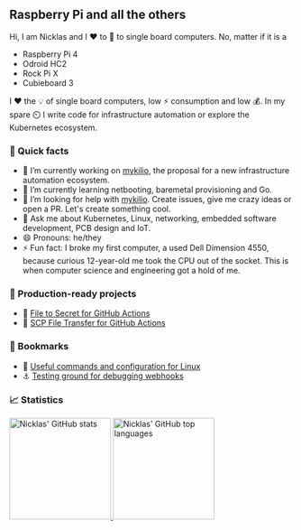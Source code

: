 ## Raspberry Pi and all the others

Hi, I am Nicklas and I ❤️ to 🚀 to single board computers. No, matter if it is a 

- Raspberry Pi 4
- Odroid HC2
- Rock Pi X
- Cubieboard 3

I ❤️ the 💡 of single board computers, low ⚡ consumption and low 💰. In my spare ⏲️ I write code for infrastructure automation or explore the Kubernetes ecosystem.

### 🚩 Quick facts

- 🔭 I’m currently working on [mykilio][mykilio], the proposal for a new infrastructure automation ecosystem.
- 🌱 I’m currently learning netbooting, baremetal provisioning and Go.
- 🤔 I’m looking for help with [mykilio][mykilio]. Create issues, give me crazy ideas or open a PR. Let's create something cool.
- 💬 Ask me about Kubernetes, Linux, networking, embedded software development, PCB design and IoT.
- 😄 Pronouns: he/they
- ⚡ Fun fact: I broke my first computer, a used Dell Dimension 4550, because curious 12-year-old me took the CPU out of the socket. This is when computer science and engineering got a hold of me.

### 🚀 Production-ready projects

- 🔑 [File to Secret for GitHub Actions](https://github.com/nicklasfrahm/file-secret-action)
- 🚀 [SCP File Transfer for GitHub Actions](https://github.com/nicklasfrahm/scp-action)

### 🔖 Bookmarks

- 🐧 [Useful commands and configuration for Linux](https://gist.github.com/nicklasfrahm/b9e7d7ce87a82154b5549bb69e3aff47)
- ⚓ [Testing ground for debugging webhooks](https://webhook.site/)

### 📈 Statistics

<a href="https://github.com/nicklasfrahm">
  <img height="180em" src="https://github-readme-stats.vercel.app/api?username=nicklasfrahm&show_icons=true" alt="Nicklas' GitHub stats" />
  <img height="180em" src="https://github-readme-stats.vercel.app/api/top-langs/?username=nicklasfrahm&layout=compact" alt="Nicklas' GitHub top languages" />
</a>

[mykilio]: https://mykil.io
